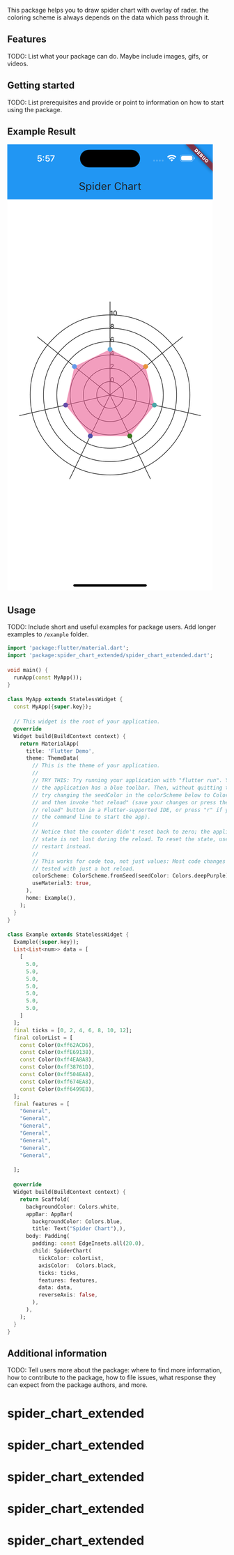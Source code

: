 <!--
This README describes the package. If you publish this package to pub.dev,
this README's contents appear on the landing page for your package.

For information about how to write a good package README, see the guide for
[writing package pages](https://dart.dev/guides/libraries/writing-package-pages).

For general information about developing packages, see the Dart guide for
[creating packages](https://dart.dev/guides/libraries/create-library-packages)
and the Flutter guide for
[developing packages and plugins](https://flutter.dev/developing-packages).
-->

This package helps you to draw spider chart with overlay of rader. the coloring scheme is always depends on the data which pass through it.


## Features

TODO: List what your package can do. Maybe include images, gifs, or videos.

## Getting started

TODO: List prerequisites and provide or point to information on how to
start using the package.
## Example Result

![Example](assets/example.png)

## Usage

TODO: Include short and useful examples for package users. Add longer examples
to `/example` folder.

```dart
import 'package:flutter/material.dart';
import 'package:spider_chart_extended/spider_chart_extended.dart';

void main() {
  runApp(const MyApp());
}

class MyApp extends StatelessWidget {
  const MyApp({super.key});

  // This widget is the root of your application.
  @override
  Widget build(BuildContext context) {
    return MaterialApp(
      title: 'Flutter Demo',
      theme: ThemeData(
        // This is the theme of your application.
        //
        // TRY THIS: Try running your application with "flutter run". You'll see
        // the application has a blue toolbar. Then, without quitting the app,
        // try changing the seedColor in the colorScheme below to Colors.green
        // and then invoke "hot reload" (save your changes or press the "hot
        // reload" button in a Flutter-supported IDE, or press "r" if you used
        // the command line to start the app).
        //
        // Notice that the counter didn't reset back to zero; the application
        // state is not lost during the reload. To reset the state, use hot
        // restart instead.
        //
        // This works for code too, not just values: Most code changes can be
        // tested with just a hot reload.
        colorScheme: ColorScheme.fromSeed(seedColor: Colors.deepPurple),
        useMaterial3: true,
      ),
      home: Example(),
    );
  }
}

class Example extends StatelessWidget {
  Example({super.key});
  List<List<num>> data = [
    [
      5.0,
      5.0,
      5.0,
      5.0,
      5.0,
      5.0,
      5.0,
    ]
  ];
  final ticks = [0, 2, 4, 6, 8, 10, 12];
  final colorList = [
    const Color(0xff62ACD6),
    const Color(0xffE69138),
    const Color(0xff4EA8A8),
    const Color(0xff38761D),
    const Color(0xff504EA8),
    const Color(0xff674EA8),
    const Color(0xff6499E8),
  ];
  final features = [
    "General",
    "General",
    "General",
    "General",
    "General",
    "General",
    "General",

  ];

  @override
  Widget build(BuildContext context) {
    return Scaffold(
      backgroundColor: Colors.white,
      appBar: AppBar(
        backgroundColor: Colors.blue,
        title: Text("Spider Chart"),),
      body: Padding(
        padding: const EdgeInsets.all(20.0),
        child: SpiderChart(
          tickColor: colorList,
          axisColor:  Colors.black,
          ticks: ticks,
          features: features,
          data: data,
          reverseAxis: false,
        ),
      ),
    );
  }
}

```

## Additional information

TODO: Tell users more about the package: where to find more information, how to
contribute to the package, how to file issues, what response they can expect
from the package authors, and more.
# spider_chart_extended
# spider_chart_extended
# spider_chart_extended
# spider_chart_extended
# spider_chart_extended
